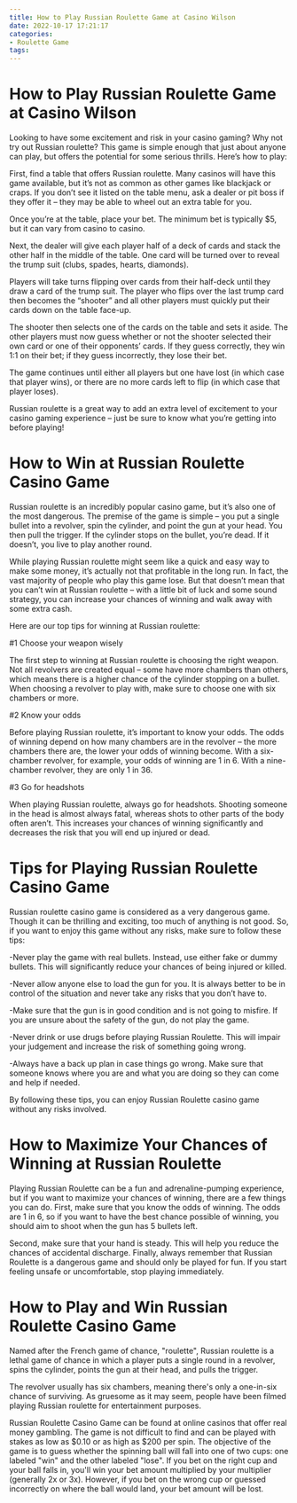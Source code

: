 ```yaml
---
title: How to Play Russian Roulette Game at Casino Wilson 
date: 2022-10-17 17:21:17
categories:
- Roulette Game
tags:
---
```



#  How to Play Russian Roulette Game at Casino Wilson 

Looking to have some excitement and risk in your casino gaming? Why not try out Russian roulette? This game is simple enough that just about anyone can play, but offers the potential for some serious thrills. Here’s how to play:

First, find a table that offers Russian roulette. Many casinos will have this game available, but it’s not as common as other games like blackjack or craps. If you don’t see it listed on the table menu, ask a dealer or pit boss if they offer it – they may be able to wheel out an extra table for you.

Once you’re at the table, place your bet. The minimum bet is typically $5, but it can vary from casino to casino. 

Next, the dealer will give each player half of a deck of cards and stack the other half in the middle of the table. One card will be turned over to reveal the trump suit (clubs, spades, hearts, diamonds). 

Players will take turns flipping over cards from their half-deck until they draw a card of the trump suit. The player who flips over the last trump card then becomes the “shooter” and all other players must quickly put their cards down on the table face-up. 

The shooter then selects one of the cards on the table and sets it aside. The other players must now guess whether or not the shooter selected their own card or one of their opponents’ cards. If they guess correctly, they win 1:1 on their bet; if they guess incorrectly, they lose their bet. 

The game continues until either all players but one have lost (in which case that player wins), or there are no more cards left to flip (in which case that player loses). 

Russian roulette is a great way to add an extra level of excitement to your casino gaming experience – just be sure to know what you’re getting into before playing!

#  How to Win at Russian Roulette Casino Game 

Russian roulette is an incredibly popular casino game, but it’s also one of the most dangerous. The premise of the game is simple – you put a single bullet into a revolver, spin the cylinder, and point the gun at your head. You then pull the trigger. If the cylinder stops on the bullet, you’re dead. If it doesn’t, you live to play another round.

While playing Russian roulette might seem like a quick and easy way to make some money, it’s actually not that profitable in the long run. In fact, the vast majority of people who play this game lose. But that doesn’t mean that you can’t win at Russian roulette – with a little bit of luck and some sound strategy, you can increase your chances of winning and walk away with some extra cash.

Here are our top tips for winning at Russian roulette:

#1 Choose your weapon wisely

The first step to winning at Russian roulette is choosing the right weapon. Not all revolvers are created equal – some have more chambers than others, which means there is a higher chance of the cylinder stopping on a bullet. When choosing a revolver to play with, make sure to choose one with six chambers or more.

#2 Know your odds

Before playing Russian roulette, it’s important to know your odds. The odds of winning depend on how many chambers are in the revolver – the more chambers there are, the lower your odds of winning become. With a six-chamber revolver, for example, your odds of winning are 1 in 6. With a nine-chamber revolver, they are only 1 in 36.

#3 Go for headshots

When playing Russian roulette, always go for headshots. Shooting someone in the head is almost always fatal, whereas shots to other parts of the body often aren’t. This increases your chances of winning significantly and decreases the risk that you will end up injured or dead.

#  Tips for Playing Russian Roulette Casino Game 

Russian roulette casino game is considered as a very dangerous game. Though it can be thrilling and exciting, too much of anything is not good. So, if you want to enjoy this game without any risks, make sure to follow these tips: 

-Never play the game with real bullets. Instead, use either fake or dummy bullets. This will significantly reduce your chances of being injured or killed. 

-Never allow anyone else to load the gun for you. It is always better to be in control of the situation and never take any risks that you don’t have to. 

-Make sure that the gun is in good condition and is not going to misfire. If you are unsure about the safety of the gun, do not play the game. 

-Never drink or use drugs before playing Russian Roulette. This will impair your judgement and increase the risk of something going wrong. 

-Always have a back up plan in case things go wrong. Make sure that someone knows where you are and what you are doing so they can come and help if needed. 

By following these tips, you can enjoy Russian Roulette casino game without any risks involved.

#  How to Maximize Your Chances of Winning at Russian Roulette 

Playing Russian Roulette can be a fun and adrenaline-pumping experience, but if you want to maximize your chances of winning, there are a few things you can do. First, make sure that you know the odds of winning. The odds are 1 in 6, so if you want to have the best chance possible of winning, you should aim to shoot when the gun has 5 bullets left. 

Second, make sure that your hand is steady. This will help you reduce the chances of accidental discharge. Finally, always remember that Russian Roulette is a dangerous game and should only be played for fun. If you start feeling unsafe or uncomfortable, stop playing immediately.

#  How to Play and Win Russian Roulette Casino Game

Named after the French game of chance, "roulette", Russian roulette is a lethal game of chance in which a player puts a single round in a revolver, spins the cylinder, points the gun at their head, and pulls the trigger.

The revolver usually has six chambers, meaning there's only a one-in-six chance of surviving. As gruesome as it may seem, people have been filmed playing Russian roulette for entertainment purposes.

Russian Roulette Casino Game can be found at online casinos that offer real money gambling. The game is not difficult to find and can be played with stakes as low as $0.10 or as high as $200 per spin. The objective of the game is to guess whether the spinning ball will fall into one of two cups: one labeled "win" and the other labeled "lose". If you bet on the right cup and your ball falls in, you'll win your bet amount multiplied by your multiplier (generally 2x or 3x). However, if you bet on the wrong cup or guessed incorrectly on where the ball would land, your bet amount will be lost.